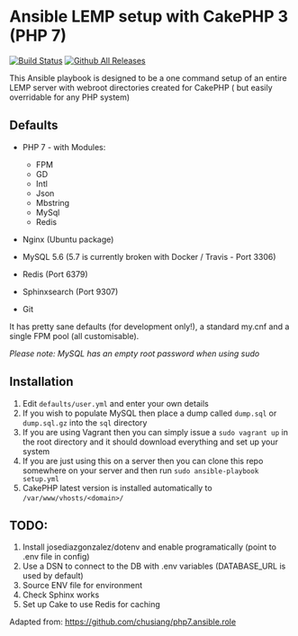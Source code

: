 # Ansible LEMP setup with CakePHP 3 (PHP 7)

[![Build Status](https://travis-ci.org/voycey/cakephp-ansible.svg?branch=master)](https://travis-ci.org/voycey/cakephp-ansible)
[![Github All Releases](https://img.shields.io/github/downloads/voycey/cakephp-ansible/total.svg?maxAge=2592000)]()


This Ansible playbook is designed to be a one command setup of an entire LEMP server with webroot directories created for CakePHP ( but easily overridable for any PHP system)

## Defaults
* PHP 7 - with Modules:
  * FPM
  * GD
  * Intl
  * Json
  * Mbstring
  * MySql
  * Redis


* Nginx (Ubuntu package)
* MySQL 5.6 (5.7 is currently broken with Docker / Travis - Port 3306)
* Redis (Port 6379)
* Sphinxsearch (Port 9307)
* Git

It has pretty sane defaults (for development only!), a standard my.cnf and a single FPM pool (all customisable).

_Please note: MySQL has an empty root password when using sudo_

## Installation

1. Edit ```defaults/user.yml``` and enter your own details
2. If you wish to populate MySQL then place a dump called ```dump.sql``` or ```dump.sql.gz``` into the ```sql``` directory
2. If you are using Vagrant then you can simply issue a ```sudo vagrant up``` in the root directory and it should download everything and set up your system
3. If you are just using this on a server then you can clone this repo somewhere on your server and then run ```sudo ansible-playbook setup.yml```
4. CakePHP latest version is installed automatically to ```/var/www/vhosts/<domain>/```


## TODO:

1. Install josediazgonzalez/dotenv and enable programatically (point to .env file in config)
2. Use a DSN to connect to the DB with .env variables (DATABASE_URL is used by default)
3. Source ENV file for environment
4. Check Sphinx works
5. Set up Cake to use Redis for caching

Adapted from: https://github.com/chusiang/php7.ansible.role
